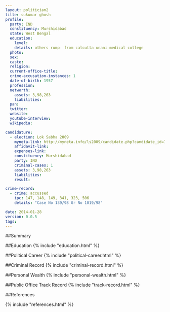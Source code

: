 ```yaml
---
layout: politician2
title: sukumar ghosh
profile: 
  party: IND
  constituency: Murshidabad
  state: West Bengal
  education: 
    level: 
    details: others rump  from calcutta unani medical college
  photo: 
  sex: 
  caste: 
  religion: 
  current-office-title: 
  crime-accusation-instances: 1
  date-of-birth: 1957
  profession: 
  networth: 
    assets: 3,98,263
    liabilities: 
  pan: 
  twitter: 
  website: 
  youtube-interview: 
  wikipedia: 

candidature: 
  - election: Lok Sabha 2009
    myneta-link: http://myneta.info/ls2009/candidate.php?candidate_id=7333
    affidavit-link: 
    expenses-link: 
    constituency: Murshidabad 
    party: IND
    criminal-cases: 1
    assets: 3,98,263
    liabilities: 
    result:  

crime-record: 
  - crime: accussed
    ipc: 147, 148, 149, 341, 323, 506
    details: "Case No 139/98 Gr No 1019/98" 

date: 2014-01-28
version: 0.0.5
tags: 
---
```

##Summary


##Education
{% include "education.html" %}


##Political Career
{% include "political-career.html" %}


##Criminal Record
{% include "criminal-record.html" %}


##Personal Wealth
{% include "personal-wealth.html" %}


##Public Office Track Record
{% include "track-record.html" %}


##References


{% include "references.html" %}